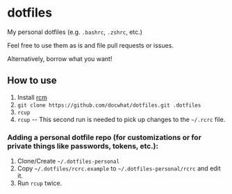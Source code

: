 dotfiles
========

My personal dotfiles (e.g. `.bashrc`, `.zshrc`, etc.)

Feel free to use them as is and file pull requests or issues.

Alternatively, borrow what you want!

How to use
----------

1.  Install [rcm](https://github.com/thoughtbot/rcm)
2.  `git clone https://github.com/docwhat/dotfiles.git .dotfiles`
3.  `rcup`
4.  `rcup` -- This second run is needed to pick up changes to the `~/.rcrc` file.

### Adding a personal dotfile repo (for customizations or for private things like passwords, tokens, etc.):

1.  Clone/Create `~/.dotfiles-personal`
2.  Copy `~/.dotfiles/rcrc.example` to `~/.dotfiles-personal/rcrc` and edit it.
3.  Run `rcup` twice.

